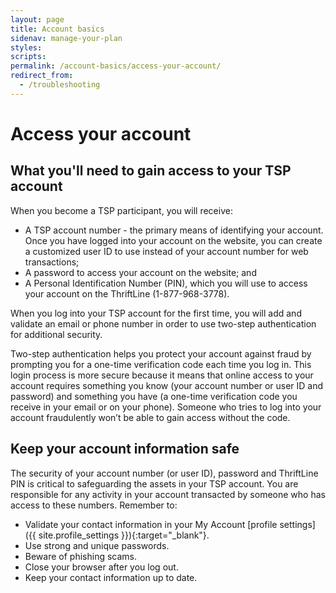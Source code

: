 ```yaml
---
layout: page
title: Account basics
sidenav: manage-your-plan
styles:
scripts:
permalink: /account-basics/access-your-account/
redirect_from:
  - /troubleshooting
---
```


# Access your account


## What you'll need to gain access to your TSP account

When you become a TSP participant, you will receive:

+ A TSP account number - the primary means of identifying your account. Once you have logged into your account on the website, you can create a customized user ID to use instead of your account number for web transactions;
+ A password to access your account on the website; and
+ A Personal Identification Number (PIN), which you will use to access your account on the ThriftLine (1-877-968-3778).

When you log into your TSP account for the first time, you will add and validate an email or phone number in order to use two-step authentication for additional security.

Two-step authentication helps you protect your account against fraud by prompting you for a one-time verification code each time you log in. This login process is more secure because it means that online access to your account requires something you know (your account number or user ID and password) and something you have (a one-time verification code you receive in your email or on your phone). Someone who tries to log into your account fraudulently won’t be able to gain access without the code.


## Keep your account information safe

The security of your account number (or user ID), password and ThriftLine PIN is critical to safeguarding the assets in your TSP account. You are responsible for any activity in your account transacted by someone who has access to these numbers. Remember to:
+ Validate your contact information in your My Account [profile settings]({{ site.profile_settings }}){:target="\_blank"}.
+ Use strong and unique passwords.
+ Beware of phishing scams.
+ Close your browser after you log out.
+ Keep your contact information up to date.
